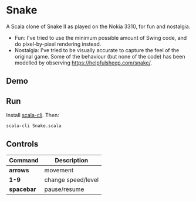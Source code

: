 # Snake

A Scala clone of Snake II as played on the Nokia 3310, for fun and nostalgia.
- Fun: I've tried to use the minimum possible amount of Swing code,
  and do pixel-by-pixel rendering instead.
- Nostalgia: I've tried to be visually accurate to capture the feel of
  the original game. Some of the behaviour (but none of the code) has
  been modelled by observing https://helpfulsheep.com/snake/.


## Demo


## Run

Install [scala-cli](https://scala-cli.virtuslab.org/install).
Then:

```
scala-cli Snake.scala
```

## Controls

| Command      | Description        |
|--------------|--------------------|
| **arrows**   | movement           |
| **1-9**      | change speed/level |
| **spacebar** | pause/resume       |
